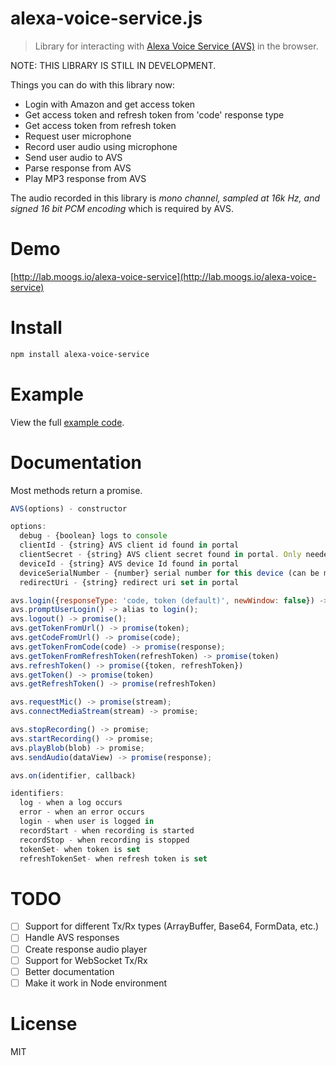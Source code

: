 # alexa-voice-service.js

> Library for interacting with [Alexa Voice Service (AVS)](https://developer.amazon.com/public/solutions/alexa/alexa-voice-service) in the browser.

NOTE: THIS LIBRARY IS STILL IN DEVELOPMENT.

Things you can do with this library now:

- Login with Amazon and get access token
- Get access token and refresh token from 'code' response type
- Get access token from refresh token
- Request user microphone
- Record user audio using microphone
- Send user audio to AVS
- Parse response from AVS
- Play MP3 response from AVS

The audio recorded in this library is *mono channel, sampled at 16k Hz, and signed 16 bit PCM encoding* which is required by AVS.

# Demo

[http://lab.moogs.io/alexa-voice-service](http://lab.moogs.io/alexa-voice-service)

# Install

```bash
npm install alexa-voice-service
```

# Example

View the full [example code](/example).

# Documentation

Most methods return a promise.

```javascript
AVS(options) - constructor

options:
  debug - {boolean} logs to console
  clientId - {string} AVS client id found in portal
  clientSecret - {string} AVS client secret found in portal. Only needed if using `code` response type.
  deviceId - {string} AVS device Id found in portal
  deviceSerialNumber - {number} serial number for this device (can be made up)
  redirectUri - {string} redirect uri set in portal

avs.login({responseType: 'code, token (default)', newWindow: false}) -> promise(response);
avs.promptUserLogin() -> alias to login();
avs.logout() -> promise();
avs.getTokenFromUrl() -> promise(token);
avs.getCodeFromUrl() -> promise(code);
avs.getTokenFromCode(code) -> promise(response);
avs.getTokenFromRefreshToken(refreshToken) -> promise(token)
avs.refreshToken() -> promise({token, refreshToken})
avs.getToken() -> promise(token)
avs.getRefreshToken() -> promise(refreshToken)

avs.requestMic() -> promise(stream);
avs.connectMediaStream(stream) -> promise;

avs.stopRecording() -> promise;
avs.startRecording() -> promise;
avs.playBlob(blob) -> promise;
avs.sendAudio(dataView) -> promise(response);

avs.on(identifier, callback)

identifiers:
  log - when a log occurs
  error - when an error occurs
  login - when user is logged in
  recordStart - when recording is started
  recordStop - when recording is stopped
  tokenSet- when token is set
  refreshTokenSet- when refresh token is set
```

# TODO

- [ ] Support for different Tx/Rx types (ArrayBuffer, Base64, FormData, etc.)
- [ ] Handle AVS responses
- [ ] Create response audio player
- [ ] Support for WebSocket Tx/Rx
- [ ] Better documentation
- [ ] Make it work in Node environment

# License

MIT
